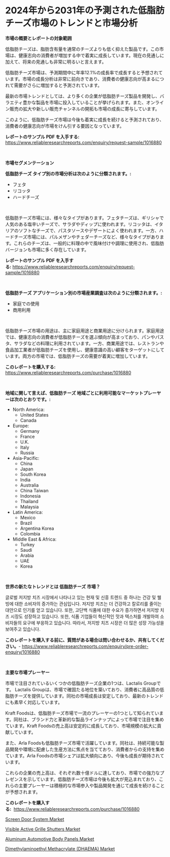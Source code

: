 <p><h1>2024年から2031年の予測された低脂肪チーズ市場のトレンドと市場分析</h1></p><p><strong>市場の概要とレポートの対象範囲</strong></p>
<p><p>低脂肪チーズは、脂肪含有量を通常のチーズよりも低く抑えた製品です。この市場は、健康志向の消費者が増加する中で着実に成長しています。現在の見通しに加えて、将来の見通しも非常に明るいと言えます。</p><p>低脂肪チーズ市場は、予測期間中に年率12.1%の成長率で成長すると予想されています。市場の成長分析は非常に前向きであり、消費者の健康志向が高まるにつれて需要がさらに増加すると予測されています。</p><p>最新の市場トレンドとしては、より多くの企業が低脂肪チーズ製品を開発し、バラエティ豊かな製品を市場に投入していることが挙げられます。また、オンライン販売の拡大や新しい販売チャンネルの開拓も市場の成長に寄与しています。</p><p>このように、低脂肪チーズ市場は今後も着実に成長を続けると予測されており、消費者の健康志向が市場をけん引する要因となっています。</p></p>
<p><strong>レポートのサンプル PDF を入手する:</strong> <a href="https://www.reliableresearchreports.com/enquiry/request-sample/1016880">https://www.reliableresearchreports.com/enquiry/request-sample/1016880</a></p>
<p>&nbsp;</p>
<p><strong>市場セグメンテーション</strong></p>
<p><strong>低脂肪チーズ タイプ別の市場分析は次のように分類されます。:</strong></p>
<p><ul><li>フェタ</li><li>リコッタ</li><li>ハードチーズ</li></ul></p>
<p>&nbsp;</p>
<p><p>低脂肪チーズ市場には、様々なタイプがあります。フェタチーズは、ギリシャで人気のある塩辛いチーズで、サラダやディップに使われます。リコッタは、イタリアのソフトなチーズで、パスタソースやデザートによく使われます。一方、ハードチーズ市場には、パルメザンやチェダーチーズなど、様々なタイプがあります。これらのチーズは、一般的に料理の中で風味付けや調理に使用され、低脂肪バージョンも市場に多く存在しています。</p></p>
<p><strong>レポートのサンプル PDF を入手する:</strong>&nbsp;<a href="https://www.reliableresearchreports.com/enquiry/request-sample/1016880">https://www.reliableresearchreports.com/enquiry/request-sample/1016880</a></p>
<p>&nbsp;</p>
<p><strong> 低脂肪チーズ アプリケーション別の市場産業調査は次のように分類されます。:</strong></p>
<p><ul><li>家庭での使用</li><li>商用利用</li></ul></p>
<p>&nbsp;</p>
<p><p>低脂肪チーズ市場の用途は、主に家庭用途と商業用途に分けられます。家庭用途では、健康志向の消費者が低脂肪チーズを選ぶ傾向が高まっており、パンやパスタ、サラダなどの料理に利用されています。一方、商業用途では、レストランや食品加工業者が低脂肪チーズを使用し、健康意識の高い顧客をターゲットにしています。両方の市場では、低脂肪チーズの需要が着実に増加しています。</p></p>
<p><strong>このレポートを購入する:</strong>&nbsp; <a href="https://www.reliableresearchreports.com/purchase/1016880">https://www.reliableresearchreports.com/purchase/1016880</a></p>
<p>&nbsp;</p>
<p><strong>地域に関して言えば、低脂肪チーズ 地域ごとに利用可能なマーケットプレーヤーは次のとおりです。:</strong></p>
<p><ul>
    <li>
        North America:
        <ul>
            <li>United States</li>
            <li>Canada</li>
        </ul>
    </li>
    <li>
        Europe:
        <ul>
            <li>Germany</li>
            <li>France</li>
            <li>U.K.</li>
            <li>Italy</li>
            <li>Russia</li>
        </ul>
    </li>
    <li>
        Asia-Pacific:
        <ul>
            <li>China</li>
            <li>Japan</li>
            <li>South Korea</li>
            <li>India</li>
            <li>Australia</li>
            <li>China Taiwan</li>
            <li>Indonesia</li>
            <li>Thailand</li>
            <li>Malaysia</li>
        </ul>
    </li>
    <li>
        Latin America:
        <ul>
            <li>Mexico</li>
            <li>Brazil</li>
            <li>Argentina Korea</li>
            <li>Colombia</li>
        </ul>
    </li>
    <li>
        Middle East & Africa:
        <ul>
            <li>Turkey</li>
            <li>Saudi</li>
            <li>Arabia</li>
            <li>UAE</li>
            <li>Korea</li>
        </ul>
    </li>
    </ul></p>
<p>&nbsp;</p>
<p><strong>世界の新たなトレンドとは 低脂肪チーズ 市場？</strong></p>
<p><p>글로벌 저지방 치즈 시장에서 나타나고 있는 현재 및 신흥 트렌드 중 하나는 건강 및 웰빙에 대한 소비자의 증가하는 관심입니다. 저지방 치즈는 더 건강하고 칼로리를 줄이는 대안으로 인기를 얻고 있습니다. 또한, 고단백 식품에 대한 수요가 증가하면서 저지방 치즈 시장도 성장하고 있습니다. 또한, 식품 기업들이 혁신적인 맛과 텍스처를 개발하여 소비자들의 요구에 부응하고 있습니다. 따라서, 저지방 치즈 시장은 더 많은 성장 가능성을 보여주고 있습니다.</p></p>
<p><strong>このレポートを購入する前に、質問がある場合は問い合わせるか、共有してください。</strong>- <a href="https://www.reliableresearchreports.com/enquiry/pre-order-enquiry/1016880">https://www.reliableresearchreports.com/enquiry/pre-order-enquiry/1016880</a></p>
<p>&nbsp;</p>
<p><strong>主要な市場プレーヤー</strong></p>
<p><p>市場で注目されているいくつかの低脂肪チーズ企業の1つは、Lactalis Groupです。 Lactalis Groupは、市場で確固たる地位を築いており、消費者に高品質の低脂肪チーズを提供しています。同社の市場成長は安定しており、最新のトレンドにも素早く対応しています。</p><p>Kraft Foodsは、低脂肪チーズ市場で一流のプレーヤーの1つとして知られています。同社は、ブランド力と革新的な製品ラインナップによって市場で注目を集めています。Kraft Foodsの売上高は安定的に成長しており、市場規模の拡大に貢献しています。</p><p>また、Arla Foodsも低脂肪チーズ市場で活躍しています。同社は、持続可能な製品開発や環境に配慮した生産方法に焦点を当てており、消費者からの支持を集めています。Arla Foodsの市場シェアは拡大傾向にあり、今後も成長が期待されています。</p><p>これらの企業の売上高は、それぞれ数十億ドルに達しており、市場での強力なプレゼンスを示しています。低脂肪チーズ市場は今後も拡大が見込まれており、これらの主要プレーヤーは積極的な市場参入や製品開発を通じて成長を続けることが予想されます。</p></p>
<p><strong>このレポートを購入する:</strong>&nbsp;&nbsp;<a href="https://www.reliableresearchreports.com/purchase/1016880">https://www.reliableresearchreports.com/purchase/1016880</a></p>
<p><p><a href="https://view.publitas.com/reportprime-1/screen-door-system-market-offers-provide-insightful-data-for-the-time-period-from-2023-to-2030-and-also-provide-analysis-based-on-application-type-and-region/">Screen Door System Market</a></p><p><a href="https://github.com/dx0328/Market-Research-Report-List-1/blob/main/visible-active-grille-shutters-market.md">Visible Active Grille Shutters Market</a></p><p><a href="https://github.com/juancolorado15/Market-Research-Report-List-1/blob/main/aluminum-automotive-body-panels-market.md">Aluminum Automotive Body Panels Market</a></p><p><a href="https://mire-aunt-385.notion.site/Dimethylaminoethyl-Methacrylate-DHAEMA-Market-Size-Evaluating-its-Market-Trends-Growth-and-Proj-5697b2b00e7343808d4284b48a5d9162">Dimethylaminoethyl Methacrylate (DHAEMA) Market</a></p></p>